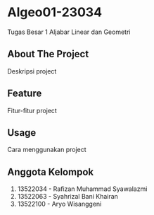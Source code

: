 # Algeo01-23034

Tugas Besar 1 Aljabar Linear dan Geometri

## About The Project

Deskripsi project

## Feature

Fitur-fitur project

## Usage

Cara menggunakan project

## Anggota Kelompok

1. 13522034 - Rafizan Muhammad Syawalazmi
2. 13522063 - Syahrizal Bani Khairan 
3. 13522100 - Aryo Wisanggeni
